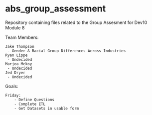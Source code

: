 # abs_group_assessment
Repository containing files related to the Group Assesment for Dev10 Module 8

Team Members:

    Jake Thompson
     - Gender & Racial Group Differences Across Industries
    Ryan Lippe
     - Undecided
    Marjea Mckoy
     - Undecided
    Jed Dryer
     - Undecided
     
Goals:

    Friday:
        - Define Questions
        - Complete ETL
        - Get Datasets in usable form